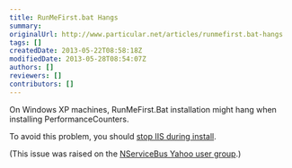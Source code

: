 ```yaml
---
title: RunMeFirst.bat Hangs
summary: 
originalUrl: http://www.particular.net/articles/runmefirst.bat-hangs
tags: []
createdDate: 2013-05-22T08:58:18Z
modifiedDate: 2013-05-28T08:54:07Z
authors: []
reviewers: []
contributors: []
---
```


On Windows XP machines, RunMeFirst.Bat installation might hang when installing PerformanceCounters.

To avoid this problem, you should [stop IIS during install](http://blogs.msdn.com/b/sqlserverfaq/archive/2011/10/21/your-sql-server-setup-may-hang-forever-when-it-s-almost-at-the-99.aspx).

(This issue was raised on the [NServiceBus Yahoo user group](http://tech.groups.yahoo.com/group/nservicebus/message/15523).)

